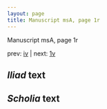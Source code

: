 ```yaml
---
layout: page
title: Manuscript msA, page 1r
---
```


Manuscript msA, page 1r

prev:  [iv](../iv) | next:  [1v](../1v)

## *Iliad* text



## *Scholia* text

